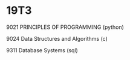 # 19T3
9021 PRINCIPLES OF PROGRAMMING (python)


9024 Data Structures and Algorithms (c)


9311 Database Systems (sql)
